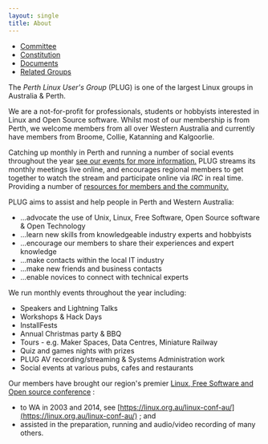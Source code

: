 ```yaml
---
layout: single
title: About
---
```


 * [Committee](committee.md)
 * [Constitution](constitution.md)
 * [Documents](documents.md)
 * [Related Groups](related-groups.md)

The _Perth Linux User's Group_ (PLUG) is one of the largest Linux groups in Australia & Perth.

We are a not-for-profit for professionals, students or hobbyists interested in Linux and Open Source software. Whilst most of our membership is from Perth, we welcome members from all over Western Australia and currently have members from Broome, Collie, Katanning and Kalgoorlie.

Catching up monthly in Perth and running a number of social events throughout the year [see our events for more information.](/events/_index.md)
PLUG streams its monthly meetings live online, and encourages regional members to get together to watch the stream and participate online via _IRC_ in real time.
Providing a number of [resources for members and the community.](/resources/_index.md)

PLUG aims to assist and help people in Perth and Western Australia:
*   ...advocate the use of Unix, Linux, Free Software, Open Source software & Open Technology
*   ...learn new skills from knowledgeable industry experts and hobbyists
*   ...encourage our members to share their experiences and expert knowledge
*   ...make contacts within the local IT industry
*   ...make new friends and business contacts
*   ...enable novices to connect with technical experts

We run monthly events throughout the year including:
*   Speakers and Lightning Talks
*   Workshops & Hack Days
*   InstallFests
*   Annual Christmas party & BBQ
*   Tours - e.g. Maker Spaces, Data Centres, Miniature Railway
*   Quiz and games nights with prizes
*   PLUG AV recording/streaming & Systems Administration work
*   Social events at various pubs, cafes and restaurants

Our members have brought our region's premier [Linux, Free Software and Open source
conference](https://linux.conf.au/) :
* to WA in 2003 and 2014, see [https://linux.org.au/linux-conf-au/](https://linux.org.au/linux-conf-au/) ; and
* assisted in the preparation, running and audio/video recording of many others.
